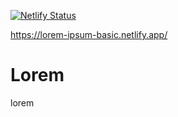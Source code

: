 [![Netlify Status](https://api.netlify.com/api/v1/badges/41fc0df0-56f9-4cbe-b950-b55ab378f344/deploy-status)](https://app.netlify.com/sites/lorem-ipsum-basic/deploys)

https://lorem-ipsum-basic.netlify.app/

# Lorem
lorem
